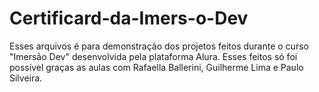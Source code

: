 # Certificard-da-Imers-o-Dev
Esses arquivos é para demonstração dos projetos feitos durante o curso "Imersão Dev" desenvolvida pela plataforma Alura.
Esses feitos só foi possível graças as aulas com Rafaella Ballerini, Guilherme Lima e Paulo Silveira.
